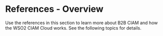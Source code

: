 # References - Overview

Use the references in this section to learn more about B2B CIAM and how the WSO2 CIAM Cloud works. See the following topics for details.

<!--
- [Architectures](../../references/architecture)
- [Organization Specific REST API Routing](../../references/org-domains-urls)
- [Sample B2B use case](../../references/sample-b2b-use-case)
